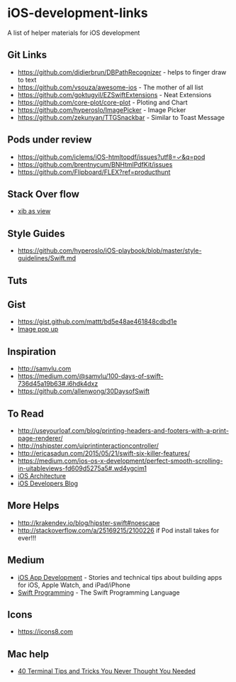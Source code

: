 # iOS-development-links
A list of helper materials for iOS development 

## Git Links 

* https://github.com/didierbrun/DBPathRecognizer - helps to finger draw to text
* https://github.com/vsouza/awesome-ios - The mother of all list
* https://github.com/goktugyil/EZSwiftExtensions - Neat Extensions
* https://github.com/core-plot/core-plot - Ploting and Chart 
* https://github.com/hyperoslo/ImagePicker - Image Picker
* https://github.com/zekunyan/TTGSnackbar - Similar to Toast Message

## Pods under review

* https://github.com/iclems/iOS-htmltopdf/issues?utf8=✓&q=pod
* https://github.com/brentnycum/BNHtmlPdfKit/issues
* https://github.com/Flipboard/FLEX?ref=producthunt

## Stack Over flow
* [xib as view](http://stackoverflow.com/questions/24370061/assign-xib-to-the-uiview-in-swift)



## Style Guides

* https://github.com/hyperoslo/iOS-playbook/blob/master/style-guidelines/Swift.md

## Tuts

## Gist

* https://gist.github.com/mattt/bd5e48ae461848cdbd1e
* [Image pop up](https://gist.github.com/williamhqs/13115ac665266750bd38)

## Inspiration

* http://samvlu.com
* https://medium.com/@samvlu/100-days-of-swift-736d45a19b63#.i6hdk4dxz
* https://github.com/allenwong/30DaysofSwift

## To Read

* http://useyourloaf.com/blog/printing-headers-and-footers-with-a-print-page-renderer/
* http://nshipster.com/uiprintinteractioncontroller/
* http://ericasadun.com/2015/05/21/swift-six-killer-features/ 
* https://medium.com/ios-os-x-development/perfect-smooth-scrolling-in-uitableviews-fd609d5275a5#.wd4ygcim1
* [iOS Architecture](https://medium.com/ios-os-x-development/ios-architecture-patterns-ecba4c38de52#.ojm6yg8sd)
* [iOS Developers Blog](http://blog.ios-developers.io)

## More Helps

* http://krakendev.io/blog/hipster-swift#noescape 
* http://stackoverflow.com/a/25169215/2100226 if Pod install takes for ever!!!

## Medium
* [iOS App Development](https://medium.com/ios-os-x-development) - Stories and technical tips about building apps for iOS, Apple Watch, and iPad/iPhone
* [Swift Programming](https://medium.com/swift-programming) - The Swift Programming Language
 
## Icons
* https://icons8.com


## Mac help
* [40 Terminal Tips and Tricks You Never Thought You Needed](http://computers.tutsplus.com/tutorials/40-terminal-tips-and-tricks-you-never-thought-you-needed--mac-51192)
